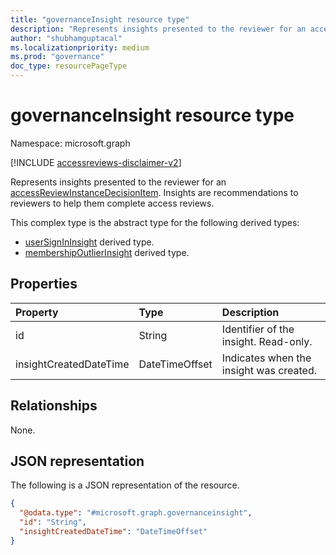```yaml
---
title: "governanceInsight resource type"
description: "Represents insights presented to the reviewer for an accessReviewInstanceDecisionItem."
author: "shubhamguptacal"
ms.localizationpriority: medium
ms.prod: "governance"
doc_type: resourcePageType
---
```


# governanceInsight resource type

Namespace: microsoft.graph

[!INCLUDE [accessreviews-disclaimer-v2](../../includes/accessreviews-disclaimer-v2.md)]

Represents insights presented to the reviewer for an [accessReviewInstanceDecisionItem](accessreviewinstancedecisionitem.md). Insights are recommendations to reviewers to help them complete access reviews.

This complex type is the abstract type for the following derived types:
+ [userSignInInsight](usersignininsight.md) derived type.
+ [membershipOutlierInsight](membershipoutlierinsight.md) derived type.

## Properties
| Property    | Type   | Description |
| :---------------| :---------- | :---------- |
| id | String | Identifier of the insight. Read-only. |
| insightCreatedDateTime | DateTimeOffset | Indicates when the insight was created. |

## Relationships
None.

## JSON representation
The following is a JSON representation of the resource.
<!-- {
  "blockType": "resource",
  "@odata.type": "microsoft.graph.governanceInsight",
  "keyProperty": "id"
}
-->
``` json
{
  "@odata.type": "#microsoft.graph.governanceinsight",
  "id": "String",
  "insightCreatedDateTime": "DateTimeOffset"
}
```

<!--
{
  "type": "#page.annotation",
  "description": "governanceinsight resource",
  "keywords": "",
  "section": "documentation",
  "tocPath": "",
  "suppressions": []
}
-->